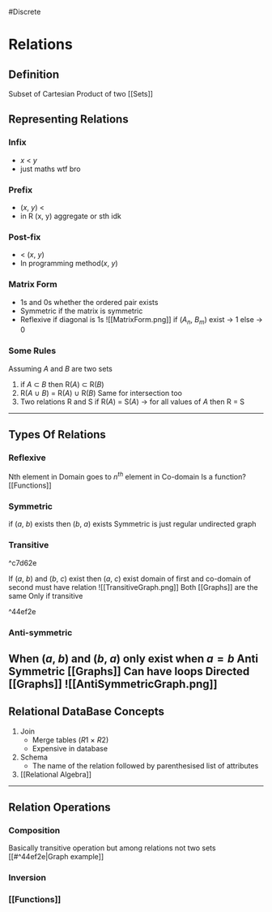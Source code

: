 #Discrete 
# Relations
## Definition
  Subset of Cartesian Product of two [[Sets]]
## Representing Relations
### Infix
  - $x$ $<$ $y$
  - just maths wtf bro
### Prefix
  - ($x$, $y$) $<$ 
  - in R (x, y) aggregate or sth idk
### Post-fix
  - $<$ ($x$, $y$)
  - In programming method($x$, $y$)
### Matrix Form
  - 1s and 0s whether the ordered pair exists
  - Symmetric if the matrix is symmetric
  - Reflexive if diagonal is 1s
  ![[MatrixForm.png]]
  if ($A_n$, $B_m$) exist $\rightarrow$ 1 
  else $\rightarrow$ 0
### Some Rules
  Assuming $A$ and $B$ are two sets
  1. if $A$ $\subset$ $B$ then R($A$) $\subset$ R($B$)
  2. R($A$ $\cup$ $B$) = R($A$) $\cup$ R($B$) Same for intersection too
  3. Two relations R and S
     if R($A$) $=$ S($A$) $\rightarrow$ for all values of $A$
     then R = S
----
## Types Of Relations
### Reflexive
  Nth element in Domain goes to $n^{th}$ element in Co-domain
  Is a function? [[Functions]]
### Symmetric
  if ($a$, $b$) exists then ($b$, $a$) exists
  Symmetric is just regular undirected graph
### Transitive

^c7d62e

  If ($a$, $b$) and ($b$, $c$) exist then ($a$, $c$) exist
  domain of first and co-domain of second must have relation
 ![[TransitiveGraph.png]] 
 Both [[Graphs]] are the same
 Only if transitive

^44ef2e

### Anti-symmetric
  When ($a$, $b$) and ($b$, $a$) only exist when $a = b$
  Anti Symmetric [[Graphs]]
  Can have loops
  Directed [[Graphs]]
![[AntiSymmetricGraph.png]]
----
## Relational DataBase Concepts
1. Join
	- Merge tables ($R1$ $\times$ $R2$)
	- Expensive in database
2. Schema
   - The name of the relation followed by parenthesised list of attributes
3. [[Relational Algebra]]
---
## Relation Operations
### Composition
 Basically transitive operation but among relations not two sets [[#^44ef2e|Graph example]]
### Inversion
### [[Functions]]


